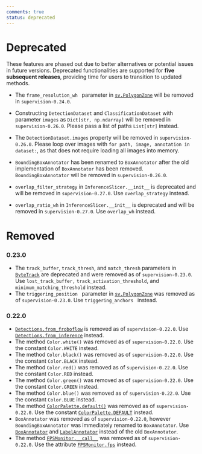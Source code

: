 ```yaml
---
comments: true
status: deprecated
---
```


# Deprecated

These features are phased out due to better alternatives or potential issues in future versions. Deprecated functionalities are supported for **five subsequent releases**, providing time for users to transition to updated methods.

- The `frame_resolution_wh ` parameter in [`sv.PolygonZone`](detection/tools/polygon_zone.md/#supervision.detection.tools.polygon_zone.PolygonZone) will be removed in `supervision-0.24.0`.

- Constructing `DetectionDataset` and `ClassificationDataset` with parameter `images` as `Dict[str, np.ndarray]` will be removed in `supervision-0.26.0`. Please pass a list of paths `List[str]` instead.
- The `DetectionDataset.images` property will be removed in `supervision-0.26.0`. Please loop over images with `for path, image, annotation in dataset:`, as that does not require loading all images into memory.
- `BoundingBoxAnnotator` has been renamed to `BoxAnnotator` after the old implementation of `BoxAnnotator` has been removed. `BoundingBoxAnnotator` will be removed in `supervision-0.26.0`.

- `overlap_filter_strategy` in `InferenceSlicer.__init__` is deprecated and will be removed in `supervision-0.27.0`. Use `overlap_strategy` instead.
- `overlap_ratio_wh` in `InferenceSlicer.__init__` is deprecated and will be removed in `supervision-0.27.0`. Use `overlap_wh` instead.

# Removed

### 0.23.0

- The `track_buffer`, `track_thresh`, and `match_thresh` parameters in [`ByteTrack`](trackers.md/#supervision.tracker.byte_tracker.core.ByteTrack) are deprecated and were removed as of `supervision-0.23.0`. Use `lost_track_buffer,` `track_activation_threshold`, and `minimum_matching_threshold` instead.
- The `triggering_position ` parameter in [`sv.PolygonZone`](detection/tools/polygon_zone.md/#supervision.detection.tools.polygon_zone.PolygonZone) was removed as of `supervision-0.23.0`. Use `triggering_anchors ` instead.

### 0.22.0

- [`Detections.from_froboflow`](detection/core.md/#supervision.detection.core.Detections.from_roboflow) is removed as of `supervision-0.22.0`. Use [`Detections.from_inference`](detection/core.md/#supervision.detection.core.Detections.from_inference) instead.
- The method `Color.white()` was removed as of `supervision-0.22.0`. Use the constant `Color.WHITE` instead.
- The method `Color.black()` was removed as of `supervision-0.22.0`. Use the constant `Color.BLACK` instead.
- The method `Color.red()` was removed as of `supervision-0.22.0`. Use the constant `Color.RED` instead.
- The method `Color.green()` was removed as of `supervision-0.22.0`. Use the constant `Color.GREEN` instead.
- The method `Color.blue()` was removed as of `supervision-0.22.0`. Use the constant `Color.BLUE` instead.
- The method [`ColorPalette.default()`](draw/color.md/#supervision.draw.color.ColorPalette.default) was removed as of `supervision-0.22.0`. Use the constant [`ColorPalette.DEFAULT`](draw/color.md/#supervision.draw.color.ColorPalette.DEFAULT) instead.
- `BoxAnnotator` was removed as of `supervision-0.22.0`, however `BoundingBoxAnnotator` was immediately renamed to `BoxAnnotator`. Use [`BoxAnnotator`](detection/annotators.md/#supervision.annotators.core.BoxAnnotator) and [`LabelAnnotator`](detection/annotators.md/#supervision.annotators.core.LabelAnnotator) instead of the old `BoxAnnotator`.
- The method [`FPSMonitor.__call__`](utils/video.md/#supervision.utils.video.FPSMonitor.__call__) was removed as of `supervision-0.22.0`. Use the attribute [`FPSMonitor.fps`](utils/video.md/#supervision.utils.video.FPSMonitor.fps) instead.
